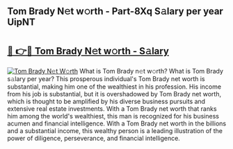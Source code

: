 ## Tom Brady N𝚎t w𝚘rth - Part-8Xq S𝚊lary per year UipNT

# <h2><a href="http://gc4pw1.nevu.top/?p=Tom+Brady">🔗 👉🔴 Tom Brady N𝚎t w𝚘rth - S𝚊lary</a></h2>

[![Tom Brady N𝚎t W𝚘rth](https://i.imgur.com/Oavwk0R.jpeg)](http://gc4pw1.nevu.top/?p=Tom+Brady)
What is Tom Brady n𝚎t w𝚘rth? What is Tom Brady s𝚊lary per year?
This prosperous individual's Tom Brady net worth is substantial, making him one of the wealthiest in his profession. His income from his job is substantial, but it is overshadowed by Tom Brady net worth, which is thought to be amplified by his diverse business pursuits and extensive real estate investments. With a Tom Brady net worth that ranks him among the world's wealthiest, this man is recognized for his business acumen and financial intelligence. With a Tom Brady net worth in the billions and a substantial income, this wealthy person is a leading illustration of the power of diligence, perseverance, and financial intelligence.
